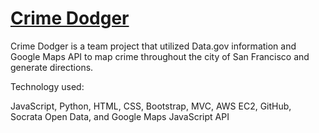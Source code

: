 # [Crime Dodger](http://54.167.106.29/)

Crime Dodger is a team project that utilized Data.gov information and Google Maps API to map crime throughout the city of San Francisco and generate directions. 


Technology used: 


JavaScript, Python, HTML, CSS, Bootstrap, MVC, AWS EC2, GitHub, Socrata Open Data, and Google Maps JavaScript API